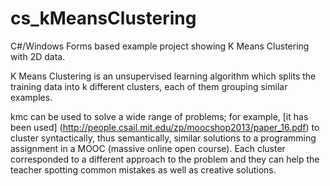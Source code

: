 cs_kMeansClustering
===================

C#/Windows Forms based example project showing K Means Clustering with 2D data.

K Means Clustering is an unsupervised learning algorithm which splits the training data
into k different clusters, each of them grouping similar examples.

kmc can be used to solve a wide range of problems; for example, [it has been used]
(http://people.csail.mit.edu/zp/moocshop2013/paper_16.pdf) to cluster
syntactically, thus semantically, similar solutions to a programming assignment in a MOOC
(massive online open course). Each cluster corresponded to a different approach to the problem
and they can help the teacher spotting common mistakes as well as creative solutions.
